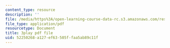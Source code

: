 ```yaml
---
content_type: resource
description: ''
file: /media/https%3A/open-learning-course-data-rc.s3.amazonaws.com/res-9-003-brains-minds-and-machines-summer-course-summer-2015/52250268a127ef63505ffaa5ab89c11f_GGakcLdPWl4.pdf
file_type: application/pdf
resourcetype: Document
title: 3play pdf file
uid: 52250268-a127-ef63-505f-faa5ab89c11f
---
```

